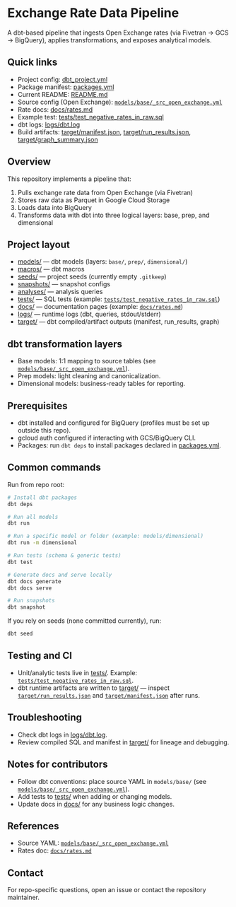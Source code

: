 # Exchange Rate Data Pipeline

A dbt-based pipeline that ingests Open Exchange rates (via Fivetran → GCS → BigQuery), applies transformations, and exposes analytical models.

## Quick links
- Project config: [dbt_project.yml](dbt_project.yml)  
- Package manifest: [packages.yml](packages.yml)  
- Current README: [README.md](README.md)  
- Source config (Open Exchange): [`models/base/_src_open_exchange.yml`](models/base/_src_open_exchange.yml)  
- Rate docs: [docs/rates.md](docs/rates.md)  
- Example test: [tests/test_negative_rates_in_raw.sql](tests/test_negative_rates_in_raw.sql)  
- dbt logs: [logs/dbt.log](logs/dbt.log)  
- Build artifacts: [target/manifest.json](target/manifest.json), [target/run_results.json](target/run_results.json), [target/graph_summary.json](target/graph_summary.json)

## Overview
This repository implements a pipeline that:
1. Pulls exchange rate data from Open Exchange (via Fivetran)
2. Stores raw data as Parquet in Google Cloud Storage
3. Loads data into BigQuery
4. Transforms data with dbt into three logical layers: base, prep, and dimensional

## Project layout
- [models/](models/) — dbt models (layers: `base/`, `prep/`, `dimensional/`)  
- [macros/](macros/) — dbt macros  
- [seeds/](seeds/) — project seeds (currently empty `.gitkeep`)  
- [snapshots/](snapshots/) — snapshot configs  
- [analyses/](analyses/) — analysis queries  
- [tests/](tests/) — SQL tests (example: [`tests/test_negative_rates_in_raw.sql`](tests/test_negative_rates_in_raw.sql))  
- [docs/](docs/) — documentation pages (example: [`docs/rates.md`](docs/rates.md))  
- [logs/](logs/) — runtime logs (dbt, queries, stdout/stderr)  
- [target/](target/) — dbt compiled/artifact outputs (manifest, run_results, graph)

## dbt transformation layers
- Base models: 1:1 mapping to source tables (see [`models/base/_src_open_exchange.yml`](models/base/_src_open_exchange.yml)).  
- Prep models: light cleaning and canonicalization.  
- Dimensional models: business-ready tables for reporting.

## Prerequisites
- dbt installed and configured for BigQuery (profiles must be set up outside this repo).  
- gcloud auth configured if interacting with GCS/BigQuery CLI.  
- Packages: run `dbt deps` to install packages declared in [packages.yml](packages.yml).

## Common commands
Run from repo root:

```sh
# Install dbt packages
dbt deps

# Run all models
dbt run

# Run a specific model or folder (example: models/dimensional)
dbt run -m dimensional

# Run tests (schema & generic tests)
dbt test

# Generate docs and serve locally
dbt docs generate
dbt docs serve

# Run snapshots
dbt snapshot
```

If you rely on seeds (none committed currently), run:
```sh
dbt seed
```

## Testing and CI
- Unit/analytic tests live in [tests/](tests/). Example: [`tests/test_negative_rates_in_raw.sql`](tests/test_negative_rates_in_raw.sql).  
- dbt runtime artifacts are written to [target/](target/) — inspect [`target/run_results.json`](target/run_results.json) and [`target/manifest.json`](target/manifest.json) after runs.

## Troubleshooting
- Check dbt logs in [logs/dbt.log](logs/dbt.log).  
- Review compiled SQL and manifest in [target/](target/) for lineage and debugging.

## Notes for contributors
- Follow dbt conventions: place source YAML in `models/base/` (see [`models/base/_src_open_exchange.yml`](models/base/_src_open_exchange.yml)).  
- Add tests to [tests/](tests/) when adding or changing models.  
- Update docs in [docs/](docs/) for any business logic changes.

## References
- Source YAML: [`models/base/_src_open_exchange.yml`](models/base/_src_open_exchange.yml)  
- Rates doc: [`docs/rates.md`](docs/rates.md)

## Contact
For repo-specific questions, open an issue or contact the repository maintainer.